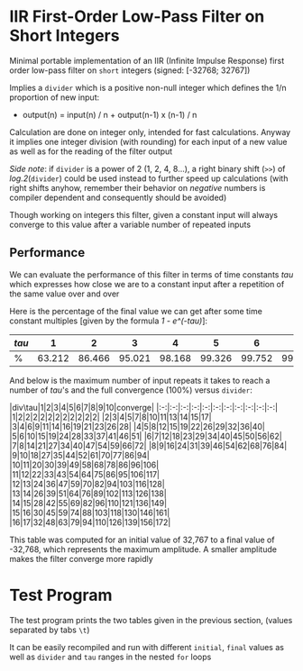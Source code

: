 # IIR First-Order Low-Pass Filter on Short Integers

Minimal portable implementation of an IIR (Infinite Impulse Response) first order low-pass filter on `short` integers (signed: [-32768; 32767])

Implies a `divider` which is a positive non-null integer which defines the 1/n proportion of new input:

- output(n) = input(n) / n + output(n-1) x (n-1) / n

Calculation are done on integer only, intended for fast calculations. Anyway it implies one integer division (with rounding) for each input of a new value as well as for the reading of the filter output

*Side note*: if `divider` is a power of 2 (1, 2, 4, 8...), a right binary shift (`>>`) of *log.2*(`divider`) could be used instead to further speed up calculations (with right shifts anyhow, remember their behavior on *negative* numbers is compiler dependent and consequently should be avoided)

Though working on integers this filter, given a constant input will always converge to this value after a variable number of repeated inputs

## Performance

We can evaluate the performance of this filter in terms of time constants *tau* which expresses how close we are to a constant input after a repetition of the same value over and over

Here is the percentage of the final value we can get after some time constant multiples [given by the formula *1 - e^(-tau)*]:

|*tau*|1|2|3|4|5|6|7|8|9|10|
|---|:-:|:-:|:-:|:-:|:-:|:-:|:-:|:-:|:-:|:-:|
|%|63.212|86.466|95.021|98.168|99.326|99.752|99.909|99.966|99.988|99.995|

And below is the maximum number of input repeats it takes to reach a number of *tau*'s and the full convergence (100%) versus `divider`: 

|div\tau|1|2|3|4|5|6|7|8|9|10|converge|
|:-:|:-:|:-:|:-:|:-:|:-:|:-:|:-:|:-:|:-:|:-:|
|1|2|2|2|2|2|2|2|2|2|2|2|
|2|3|4|5|7|8|10|11|13|14|15|17|
|3|4|6|9|11|14|16|19|21|23|26|28|
|4|5|8|12|15|19|22|26|29|32|36|40|
|5|6|10|15|19|24|28|33|37|41|46|51|
|6|7|12|18|23|29|34|40|45|50|56|62|
|7|8|14|21|27|34|40|47|54|59|66|72|
|8|9|16|24|31|39|46|54|62|68|76|84|
|9|10|18|27|35|44|52|61|70|77|86|94|
|10|11|20|30|39|49|58|68|78|86|96|106|
|11|12|22|33|43|54|64|75|86|95|106|117|
|12|13|24|36|47|59|70|82|94|103|116|128|
|13|14|26|39|51|64|76|89|102|113|126|138|
|14|15|28|42|55|69|82|96|110|121|136|149|
|15|16|30|45|59|74|88|103|118|130|146|161|
|16|17|32|48|63|79|94|110|126|139|156|172|

This table was computed for an initial value of 32,767 to a final value of -32,768, which represents the maximum amplitude. A smaller amplitude makes the filter converge more rapidly

# Test Program

The test program prints the two tables given in the previous section, (values separated by tabs `\t`)

It can be easily recompiled and run with different `initial`, `final` values as well as `divider` and `tau` ranges in the nested `for` loops